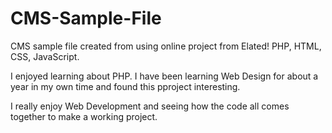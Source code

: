 # CMS-Sample-File
CMS sample file created from using online project from Elated! PHP, HTML, CSS, JavaScript.

I enjoyed learning about PHP. I have been learning Web Design for about a year in my own time and found this pproject interesting.

I really enjoy Web Development and seeing how the code all comes together to make a working project.
